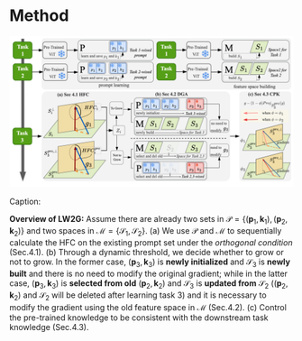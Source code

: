# Method


![image](figure2.png)


Caption: 

**Overview of LW2G:** Assume there are already two sets in $\mathcal{P}=\left\{(\bm{p}_1,\bm{k}_1), (\bm{p}_2,\bm{k}_2)\right\}$ and two spaces in $\mathcal{M}=\left\{\mathcal{S}_{1},\mathcal{S}_{2}\right\}$. (a) We use $\mathcal{P}$ and $\mathcal{M}$ to sequentially calculate the HFC on the existing prompt set under the *orthogonal condition* (Sec.4.1). (b) Through a dynamic threshold, we decide whether to grow or not to grow. In the former case, $(\bm{p}_3,\bm{k}_3)$ is **newly initialized** and $\mathcal{S}_{3}$ is **newly built** and there is no need to modify the original gradient; while in the latter case, $(\bm{p}_3,\bm{k}_3)$ is **selected from old** $(\bm{p}_2,\bm{k}_2)$ and $\mathcal{S}_{3}$ is **updated from** $\mathcal{S}_{2}$ ($(\bm{p}_2,\bm{k}_2)$ and $\mathcal{S}_{2}$ will be deleted after learning task $3$) and it is necessary to modify the gradient using the old feature space in $\mathcal{M}$ (Sec.4.2). (c) Control the pre-trained knowledge to be consistent with the downstream task knowledge (Sec.4.3).
